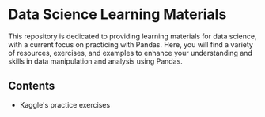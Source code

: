 # Data Science Learning Materials

This repository is dedicated to providing learning materials for data science, with a current focus on practicing with Pandas. Here, you will find a variety of resources, exercises, and examples to enhance your understanding and skills in data manipulation and analysis using Pandas.

## Contents
- Kaggle's practice exercises
